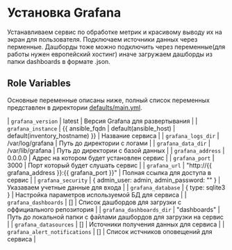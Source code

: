 # Установка Grafana

Устанавливаем сервис по обработке метрик и красивому выводу их на экран для пользователя. 
Подключаем источники данных через перменные. Дашборды тоже можно подключить через переменные(для работы нужен европейский хостинг) иначе загружаем дашборды из папки dashboards в формате .json. 

## Role Variables

Основные переменные описаны ниже, полный список переменных представлен в директории [defaults/main.yml](defaults/main.yml).

| `grafana_version` | latest | Версия Grafana для развертывания |
| `grafana_instance` | {{ ansible_fqdn \| default(ansible_host) \| default(inventory_hostname) }} | Название сервиса |
| `grafana_logs_dir` | /var/log/grafana | Путь до директории с логами |
| `grafana_data_dir` | /var/lib/grafana | Путь до директории с базой данных |
| `grafana_address` | 0.0.0.0 | Адрес на котором будет установлен сервис |
| `grafana_port` | 3000 | Порт который будет слушать сервис |
| `grafana_url` | "http://{{ grafana_address }}:{{ grafana_port }}" | Полная ссылка для доступа в сервис |
| `grafana_security` | { admin_user: admin, admin_password: "" } | Указаваем учетные данные для входа |
| `grafana_database` | { type: sqlite3 } | Настройка параметров используемой БД для сервиса |
| `grafana_dashboards` | [] | Список дашбордов для загрузки с оффициального репозитория |
| `grafana_dashboards_dir` | "dashboards" | Путь до локальной папки с файлами дашбордов для загрузки на сервис |
| `grafana_datasources` | [] | Источники получения данных для сервиса |
| `grafana_alert_notifications` | [] | Список истчников оповещений для сервиса |
